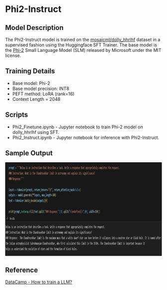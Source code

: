 # Phi2-Instruct

## Model Description
The Phi2-Instruct model is trained on the [mosaicml/dolly_hhrlhf](https://huggingface.co/datasets/mosaicml/dolly_hhrlhf) dataset in a supervised fashion using the Huggingface SFT Trainer. The base model is the [Phi-2](https://huggingface.co/microsoft/phi-2) Small Language Model (SLM) released by Microsoft under the MIT license.

## Training Details
* Base model: Phi-2
* Base model precision: INT8
* PEFT method: LoRA (rank=16)
* Context Length = 2048

## Scripts
* Phi2_Finetune.ipynb - Jupyter notebook to train Phi-2 model on dolly_hhrlhf using SFT.
* Phi2_Instruct.ipynb - Jupyter notebook for inference with Phi2-Instruct.

## Sample Output
<img src=https://github.com/NMS05/Phi2-Instruct/blob/main/inference.png width="950" height="300">

## Reference
[DataCamp - How to train a LLM?](https://www.datacamp.com/tutorial/how-to-train-a-llm-with-pytorch)
